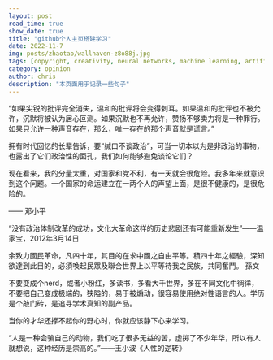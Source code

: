 ```yaml
---
layout: post
read_time: true
show_date: true
title: "github个人主页搭建学习"
date: 2022-11-7
img: posts/zhaotao/wallhaven-z8o88j.jpg
tags: [copyright, creativity, neural networks, machine learning, artificial intelligence]
category: opinion
author: chris
description: "本页面用于记录一些句子"
---
```


<tweet>“如果尖锐的批评完全消失，温和的批评将会变得刺耳。如果温和的批评也不被允许，沉默将被认为居心叵测。如果沉默也不再允许，赞扬不够卖力将是一种罪行。如果只允许一种声音存在，那么，唯一存在的那个声音就是谎言。”</tweet>  

<tweet>拥有时代回忆的长辈告诉，要“缄口不谈政治”，可当一切本以为是非政治的事物，
也露出了它们政治性的面孔，我们如何能够避免谈论它们？</tweet>  

<tweet>现在看来，我的分量太重，对国家和党不利，有一天就会很危险。我多年来就意识到这个问题。一个国家的命运建立在一两个人的声望上面，是很不健康的，是很危险的。

—— 邓小平</tweet>  

<tweet>“没有政治体制改革的成功，文化大革命这样的历史悲剧还有可能重新发生”——温家宝，2012年3月14日</tweet>  

<tweet>余致力國民革命，凡四十年，其目的在求中國之自由平等。積四十年之經驗，深知欲達到此目的，必須喚起民眾及聯合世界上以平等待我之民族，共同奮鬥。
孫文</tweet>  

<tweet>不要变成个nerd，或者小粉红，多读书，多看大千世界，多在不同文化中徜徉，不要把自己变成极端的，狭隘的，易于被煽动，很容易使用绝对性语言的人。学历是个敲门砖，是追寻学术真知的副产品。</tweet>  


<tweet>当你的才华还撑不起你的野心时，你就应该静下心来学习。</tweet>  

<tweet>“人是一种会骗自己的动物，我们吃了很多无益的苦，虚掷了不少年华，所以有人就想说，这种经历是崇高的。”——王小波《人性的逆转》</tweet>  






